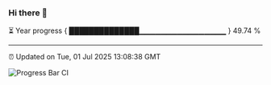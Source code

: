 ### Hi there 👋

⏳ Year progress { ██████████████▁▁▁▁▁▁▁▁▁▁▁▁▁▁▁▁ } 49.74 %

---

⏰ Updated on Tue, 01 Jul 2025 13:08:38 GMT

![Progress Bar CI](https://github.com/IshwaranRudhara/GIT-ACTION/workflows/Progress%20Bar%20CI/badge.svg)
